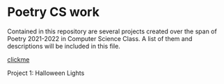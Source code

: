 <h1>Poetry CS work</h1>

Contained in this repository are several projects created over the span of Poetry 2021-2022 in Computer Science Class. A list of them and descriptions will be included in this file.

<a href="#1">clickme</a>










<p id="1">Project 1: Halloween Lights</p>
